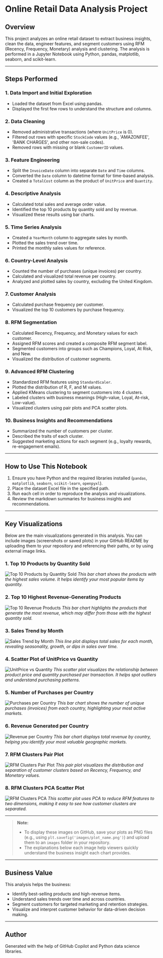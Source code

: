 # Online Retail Data Analysis Project

## Overview
This project analyzes an online retail dataset to extract business insights, clean the data, engineer features, and segment customers using RFM (Recency, Frequency, Monetary) analysis and clustering. The analysis is performed in a Jupyter Notebook using Python, pandas, matplotlib, seaborn, and scikit-learn.

---

## Steps Performed

### 1. Data Import and Initial Exploration
- Loaded the dataset from Excel using pandas.
- Displayed the first few rows to understand the structure and columns.

### 2. Data Cleaning
- Removed administrative transactions (where `UnitPrice` is 0).
- Filtered out rows with specific `StockCode` values (e.g., 'AMAZONFEE', 'BANK CHARGES', and other non-sale codes).
- Removed rows with missing or blank `CustomerID` values.

### 3. Feature Engineering
- Split the `InvoiceDate` column into separate `Date` and `Time` columns.
- Converted the `Date` column to datetime format for time-based analysis.
- Created a `TotalCost` column as the product of `UnitPrice` and `Quantity`.

### 4. Descriptive Analysis
- Calculated total sales and average order value.
- Identified the top 10 products by quantity sold and by revenue.
- Visualized these results using bar charts.

### 5. Time Series Analysis
- Created a `YearMonth` column to aggregate sales by month.
- Plotted the sales trend over time.
- Printed the monthly sales values for reference.

### 6. Country-Level Analysis
- Counted the number of purchases (unique invoices) per country.
- Calculated and visualized total revenue per country.
- Analyzed and plotted sales by country, excluding the United Kingdom.

### 7. Customer Analysis
- Calculated purchase frequency per customer.
- Visualized the top 10 customers by purchase frequency.

### 8. RFM Segmentation
- Calculated Recency, Frequency, and Monetary values for each customer.
- Assigned RFM scores and created a composite RFM segment label.
- Segmented customers into groups such as Champions, Loyal, At Risk, and New.
- Visualized the distribution of customer segments.

### 9. Advanced RFM Clustering
- Standardized RFM features using `StandardScaler`.
- Plotted the distribution of R, F, and M values.
- Applied KMeans clustering to segment customers into 4 clusters.
- Labeled clusters with business meanings (High-value, Loyal, At-risk, Low-value).
- Visualized clusters using pair plots and PCA scatter plots.

### 10. Business Insights and Recommendations
- Summarized the number of customers per cluster.
- Described the traits of each cluster.
- Suggested marketing actions for each segment (e.g., loyalty rewards, re-engagement emails).

---

## How to Use This Notebook
1. Ensure you have Python and the required libraries installed (`pandas`, `matplotlib`, `seaborn`, `scikit-learn`, `openpyxl`).
2. Place the dataset Excel file in the specified path.
3. Run each cell in order to reproduce the analysis and visualizations.
4. Review the markdown summaries for business insights and recommendations.

---

## Key Visualizations

Below are the main visualizations generated in this analysis. You can include images (screenshots or saved plots) in your GitHub README by uploading them to your repository and referencing their paths, or by using external image links.

### 1. Top 10 Products by Quantity Sold
![Top 10 Products by Quantity Sold](images/top_10_products_quantity.png)
*This bar chart shows the products with the highest sales volume. It helps identify your most popular items by quantity.*

### 2. Top 10 Highest Revenue-Generating Products
![Top 10 Revenue Products](images/top_10_products_revenue.png)
*This bar chart highlights the products that generate the most revenue, which may differ from those with the highest quantity sold.*

### 3. Sales Trend by Month
![Sales Trend by Month](images/sales_trend_month.png)
*This line plot displays total sales for each month, revealing seasonality, growth, or dips in sales over time.*

### 4. Scatter Plot of UnitPrice vs Quantity
![UnitPrice vs Quantity](images/unitprice_vs_quantity.png)
*This scatter plot visualizes the relationship between product price and quantity purchased per transaction. It helps spot outliers and understand purchasing patterns.*

### 5. Number of Purchases per Country
![Purchases per Country](images/purchases_per_country.png)
*This bar chart shows the number of unique purchases (invoices) from each country, highlighting your most active markets.*

### 6. Revenue Generated per Country
![Revenue per Country](images/revenue_per_country.png)
*This bar chart displays total revenue by country, helping you identify your most valuable geographic markets.*

### 7. RFM Clusters Pair Plot
![RFM Clusters Pair Plot](images/rfm_pairplot.png)
*This pair plot visualizes the distribution and separation of customer clusters based on Recency, Frequency, and Monetary values.*

### 8. RFM Clusters PCA Scatter Plot
![RFM Clusters PCA](images/rfm_pca.png)
*This scatter plot uses PCA to reduce RFM features to two dimensions, making it easy to see how customer clusters are separated.*

---

> **Note:**
> - To display these images on GitHub, save your plots as PNG files (e.g., using `plt.savefig('images/plot_name.png')`) and upload them to an `images` folder in your repository.
> - The explanations below each image help viewers quickly understand the business insight each chart provides.

---

## Business Value
This analysis helps the business:
- Identify best-selling products and high-revenue items.
- Understand sales trends over time and across countries.
- Segment customers for targeted marketing and retention strategies.
- Visualize and interpret customer behavior for data-driven decision making.

---

## Author
Generated with the help of GitHub Copilot and Python data science libraries.
